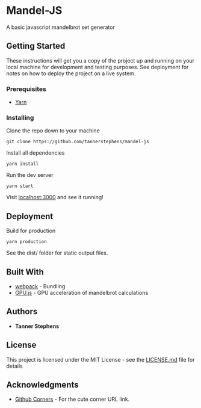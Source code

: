# Mandel-JS

A basic javascript mandelbrot set generator

## Getting Started

These instructions will get you a copy of the project up and running on your local machine for development and testing purposes. See deployment for notes on how to deploy the project on a live system.

### Prerequisites

* [Yarn](https://classic.yarnpkg.com/en/)

### Installing

Clone the repo down to your machine

```
git clone https://github.com/tannerstephens/mandel-js
```

Install all dependencies

```
yarn install
```

Run the dev server

```
yarn start
```

Visit [localhost:3000](http://localhost:3000) and see it running!

## Deployment

Build for production

```
yarn production
```

See the dist/ folder for static output files.

## Built With

* [webpack](https://webpack.js.org/) - Bundling
* [GPU.js](https://gpu.rocks/) - GPU acceleration of mandelbrot calculations

## Authors

* **Tanner Stephens**

## License

This project is licensed under the MIT License - see the [LICENSE.md](LICENSE.md) file for details

## Acknowledgments

* [Github Corners](http://tholman.com/github-corners/) - For the cute corner URL link.
